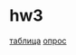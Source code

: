 # hw3
[таблица](https://docs.google.com/spreadsheets/d/1Pc-csca4cINIcNh7mSENtNnPsDg1crC5g9Oot4lAO3I/edit#gid=858081694)
[опрос](https://docs.google.com/forms/d/1OkCEH4szuLTLpfAHn7X2w91Khye6uGKrw8rIp3rLxco/edit#responses)
